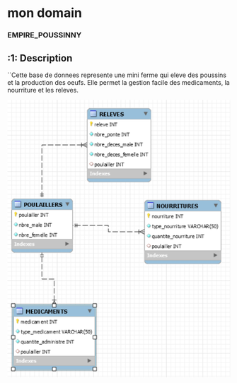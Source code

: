 # mon domain

### EMPIRE_POUSSINNY

## :1: Description
``Cette base de donnees represente une mini ferme qui eleve des poussins et la production des oeufs. Elle permet la gestion facile des medicaments, la nourriture et les releves.  


<img src="image/empire.png" width="" height=""></img>
